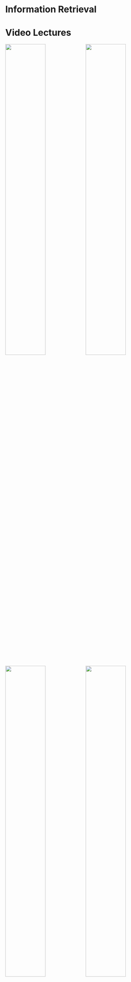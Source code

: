 Information Retrieval
============

Video Lectures
============

[<img src=https://github.com/StarlangSoftware/InformationRetrieval/blob/master/video1.jpg width="50%">](https://youtu.be/DhjZPVrvdnE)[<img src=https://github.com/StarlangSoftware/InformationRetrieval/blob/master/video2.jpg width="50%">](https://youtu.be/rfNoyFw-_g8)[<img src=https://github.com/StarlangSoftware/InformationRetrieval/blob/master/video3.jpg width="50%">](https://youtu.be/sYHVpTZL6o4)[<img src=https://github.com/StarlangSoftware/InformationRetrieval/blob/master/video4.jpg width="50%">](https://youtu.be/bRckCK9VcKQ)[<img src=https://github.com/StarlangSoftware/InformationRetrieval/blob/master/video5.jpg width="50%">](https://youtu.be/ZX4zTT69ll0)[<img src=https://github.com/StarlangSoftware/InformationRetrieval/blob/master/video6.jpg width="50%">](https://youtu.be/AVoLka-LDXY)[<img src=https://github.com/StarlangSoftware/InformationRetrieval/blob/master/video7.jpg width="50%">](https://youtu.be/5GOyBTeSJwo)[<img src=https://github.com/StarlangSoftware/InformationRetrieval/blob/master/video8.jpg width="50%">](https://youtu.be/-iu6N8KZslw)[<img src=https://github.com/StarlangSoftware/InformationRetrieval/blob/master/video9.jpg width="50%">](https://youtu.be/LwQYHFyDd8U)[<img src=https://github.com/StarlangSoftware/InformationRetrieval/blob/master/video10.jpg width="50%">](https://youtu.be/Y_jS03r6GMI)[<img src=https://github.com/StarlangSoftware/InformationRetrieval/blob/master/video11.jpg width="50%">](https://youtu.be/msRT2yx0yms)[<img src=https://github.com/StarlangSoftware/InformationRetrieval/blob/master/video12.jpg width="50%">](https://youtu.be/B5RProYhMvk)[<img src=https://github.com/StarlangSoftware/InformationRetrieval/blob/master/video13.jpg width="50%">](https://youtu.be/dxc3ONoW63E)

For Developers
============

You can also see [Java](https://github.com/starlangsoftware/InformationRetrieval), [Cython](https://github.com/starlangsoftware/InformationRetrieval-Cy), [C++](https://github.com/starlangsoftware/InformationRetrieval-CPP), [Js](https://github.com/starlangsoftware/InformationRetrieval-Js), or [C#](https://github.com/starlangsoftware/InformationRetrieval-CS) repository.
